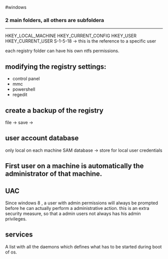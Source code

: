 #windows
### 2 main folders, all others are subfoldera
---
HKEY_LOCAL_MACHINE
	HKEY_CURRENT_CONFIG
HKEY_USER
	HKEY_CURRENT_USER
		S-1-5-18 -> this is the reference to a specific user


each registry folder can have his own ntfs permissions.

## modifying the registry settings:
- control panel
- mmc
- powershell
- regedit

## create a backup of the registry

file -> save ->

## user account database
only local on each machine
SAM database -> store for local user credentials


## First user on a machine is automatically the administrator of that machine.

## UAC
Since windows 8 , a user with admin permissions will always be prompted before he can actually perform a administrative action.
this is an extra security measure, so that a admin users not always has his admin privileges.

## services

A list with all the daemons which defines what has to be started during boot of os.